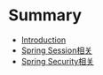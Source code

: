 # Summary

* [Introduction](README.md)
* [Spring Session相关](01_Spring_Session.md)
* [Spring Security相关](02_Spring_Security.md)

